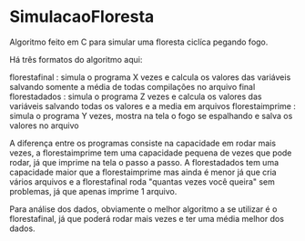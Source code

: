 # SimulacaoFloresta

Algoritmo feito em C para simular uma floresta ciclíca pegando fogo.

Há três formatos do algoritmo aqui:

florestafinal : simula o programa X vezes e calcula os valores das variáveis salvando somente a média de todas compilações no arquivo final
florestadados : simula o programa Z vezes e calcula os valores das variáveis salvando todas os valores e a media em arquivos
florestaimprime : simula o programa Y vezes, mostra na tela o fogo se espalhando e salva os valores no arquivo

A diferença entre os programas consiste na capacidade em rodar mais vezes, a florestaimprime tem uma capacidade pequena de vezes que pode rodar, já que imprime na tela 
o passo a passo. A florestadados tem uma capacidade maior que a florestaimprime mas ainda é menor já que cria vários arquivos e a florestafinal roda "quantas vezes você queira" 
sem problemas, já que apenas imprime 1 arquivo. 

Para análise dos dados, obviamente o melhor algoritmo a se utilizar é o florestafinal, já que poderá rodar mais vezes e ter uma média melhor dos dados.
